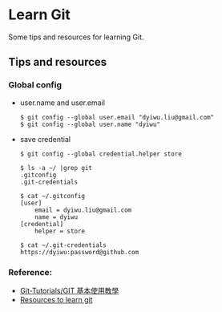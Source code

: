 # Learn Git

Some tips and resources for learning Git.

<!--more-->
## Tips and resources
### Global config
- user.name and user.email
    ```
    $ git config --global user.email "dyiwu.liu@gmail.com"
    $ git config --global user.name "dyiwu"
    ```
- save credential
    ```
    $ git config --global credential.helper store

    $ ls -a ~/ |grep git
    .gitconfig
    .git-credentials

    $ cat ~/.gitconfig
    [user]
        email = dyiwu.liu@gmail.com
        name = dyiwu
    [credential]
        helper = store

    $ cat ~/.git-credentials 
    https://dyiwu:password@github.com
    ```
### Reference:
- [Git-Tutorials/GIT 基本使用教學](https://github.com/twtrubiks/Git-Tutorials)
- [Resources to learn git](https://try.github.io/)

